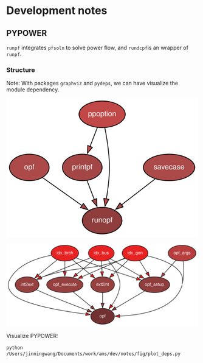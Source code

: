 # Development notes

## PYPOWER

``runpf`` integrates ``pfsoln`` to solve power flow, and ``rundcpf``is an wrapper of ``runpf``.

### Structure

Note: With packages ``graphviz`` and ``pydeps``, we can have visualize the module dependency.

![alt text](./fig/runopf.svg "Structure of ``runopf``")

![alt text](./fig/opf.svg "Structure of ``opf``")

Visualize PYPOWER:

```
python /Users/jinningwang/Documents/work/ams/dev/notes/fig/plot_deps.py
```
